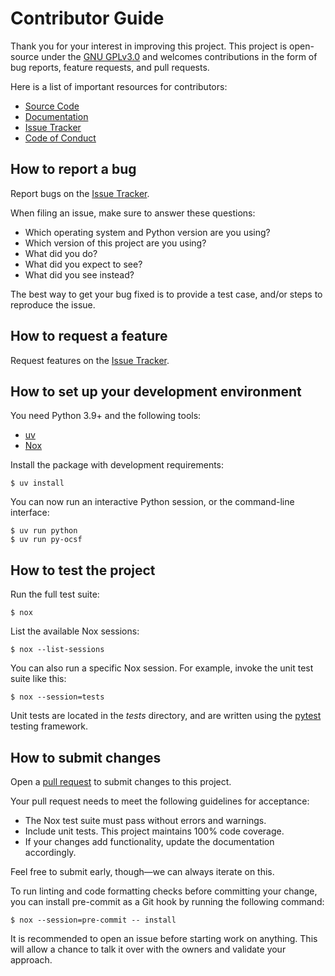 # Contributor Guide

Thank you for your interest in improving this project.
This project is open-source under the [GNU GPLv3.0] and
welcomes contributions in the form of bug reports, feature requests, and pull requests.

Here is a list of important resources for contributors:

- [Source Code]
- [Documentation]
- [Issue Tracker]
- [Code of Conduct]

[gnu gplv3.0]: https://github.com/river-studio-net/PyOCSF?tab=GPL-3.0-1-ov-file#readme
[source code]: https://github.com/river-studio-net/PyOCSF
[documentation]: https://py-ocsf.readthedocs.io/
[issue tracker]: https://github.com/river-studio-net/PyOCSF/issues

## How to report a bug

Report bugs on the [Issue Tracker].

When filing an issue, make sure to answer these questions:

- Which operating system and Python version are you using?
- Which version of this project are you using?
- What did you do?
- What did you expect to see?
- What did you see instead?

The best way to get your bug fixed is to provide a test case,
and/or steps to reproduce the issue.

## How to request a feature

Request features on the [Issue Tracker].

## How to set up your development environment

You need Python 3.9+ and the following tools:

- [uv]
- [Nox]

Install the package with development requirements:

```console
$ uv install
```

You can now run an interactive Python session,
or the command-line interface:

```console
$ uv run python
$ uv run py-ocsf
```

[uv]: https://docs.astral.sh/uv/
[nox]: https://nox.thea.codes/

## How to test the project

Run the full test suite:

```console
$ nox
```

List the available Nox sessions:

```console
$ nox --list-sessions
```

You can also run a specific Nox session.
For example, invoke the unit test suite like this:

```console
$ nox --session=tests
```

Unit tests are located in the _tests_ directory,
and are written using the [pytest] testing framework.

[pytest]: https://pytest.readthedocs.io/

## How to submit changes

Open a [pull request] to submit changes to this project.

Your pull request needs to meet the following guidelines for acceptance:

- The Nox test suite must pass without errors and warnings.
- Include unit tests. This project maintains 100% code coverage.
- If your changes add functionality, update the documentation accordingly.

Feel free to submit early, though—we can always iterate on this.

To run linting and code formatting checks before committing your change, you can install pre-commit as a Git hook by running the following command:

```console
$ nox --session=pre-commit -- install
```

It is recommended to open an issue before starting work on anything.
This will allow a chance to talk it over with the owners and validate your approach.

[pull request]: https://github.com/river-studio-net/py-ocsf/pulls

<!-- github-only -->

[code of conduct]: CODE_OF_CONDUCT.md
